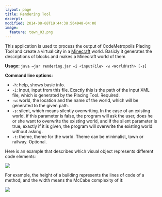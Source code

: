 ```yaml
---
layout: page
title: Rendering Tool
excerpt: 
modified: 2014-08-08T19:44:38.564948-04:00
image:
  feature: town_03.png
---
```


This application is used to process the output of CodeMetropolis Placing Tool and create a virtual city in a [Minecraft][mc] world. Basicly it generates the descriptions of blocks and makes a Minecraft world of them.

**Usage:** `java –jar rendering.jar –i <inputFile> -w <WorldPath> [-s]`   

**Command line options:**  

* `-h`: help, shows basic info.  
* `-i`: input, input from this file. Exactly this is the path of the input XML file, which is generated by the Placing Tool. Required.  
* `-w`: world, the location and the name of the world, which will be generated to the given path.  
* `-s`: silent, which means silently overwriting. In the case of an existing world, if this parameter is false, the program will ask the user, does he or she want to overwrite the existing world, and if the silent parameter is true, exactly if it is given, the program will overwrite the existing world without asking.  
* `-t`: theme, theme for the world. Theme can be minimalist, town or railway. Optional.

Here is an example that describes which visual object represents different code elements: 

<img src="{{ site.url }}/images/definitions.png"/>

For example, the height of a building represents the lines of code of a method, and the width means the McCabe complexity of it: 

<img src="{{ site.url }}/images/definitions_metrics.png"/>

[mc]: <https://minecraft.net/download>
